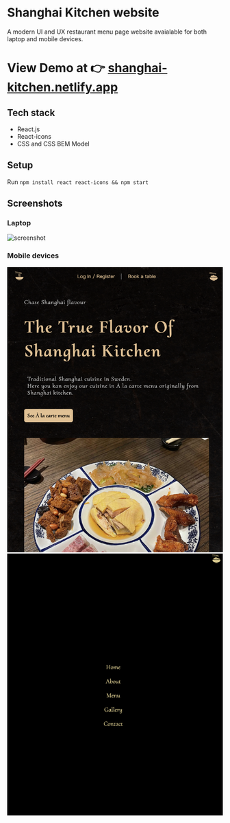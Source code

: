 # Shanghai Kitchen website

A modern UI and UX restaurant menu page website avaialable for both laptop and mobile devices. 

# View Demo at 👉 [shanghai-kitchen.netlify.app](https://shanghai-kitchen.netlify.app)

## Tech stack 
- React.js 
- React-icons 
- CSS and CSS BEM Model 

## Setup
Run `npm install react react-icons && npm start`

## Screenshots
### Laptop 
![screenshot](./screenshots/1.png)
### Mobile devices
![screenshot](./screenshots/2.png)
![screenshot](./screenshots/3.png)
